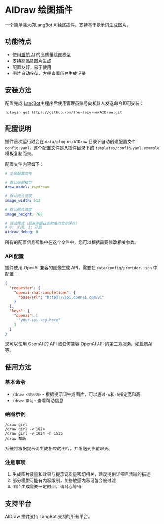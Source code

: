 # AIDraw 绘图插件

一个简单强大的LangBot AI绘图插件，支持基于提示词生成图片。

## 功能特点

- 使用[启航 AI](https://api.qhaigc.net/) 的高质量绘图模型
- 支持高品质图片生成
- 配置友好，易于使用
- 图片自动保存，方便查看历史生成记录

## 安装方法

配置完成 [LangBot](https://github.com/RockChinQ/LangBot)主程序后使用管理员账号向机器人发送命令即可安装：

```
!plugin get https://github.com/the-lazy-me/AIDraw.git
```

## 配置说明

插件首次运行时会在 `data/plugins/AIDraw` 目录下自动创建配置文件 `config.yaml`。这个配置文件是从插件目录下的 `templates/config.yaml.example` 模板复制而来。

配置文件内容如下：

```yaml
# 全局配置文件

# 默认绘图模型
draw_model: Daydream

# 默认图片宽度
image_width: 512

# 默认图片高度
image_height: 768

# 调试模式（启用详细日志和临时文件保存）
# 0: 关闭, 1: 开启
aidraw_debug: 0
```

所有的配置信息都集中在这个文件中，您可以根据需要修改相关参数。

### API配置

插件使用 OpenAI 兼容的图像生成 API，需要在 `data/config/provider.json` 中配置：

```json
{
  "requester": {
    "openai-chat-completions": {
      "base-url": "https://api.openai.com/v1"
    }
  },
  "keys": {
    "openai": [
      "your-api-key-here"
    ]
  }
}
```

您可以使用 OpenAI 的 API 或任何兼容 OpenAI API 的第三方服务，如[启航AI](https://api.qhaigc.net/)等。

## 使用方法

### 基本命令

- `/draw <提示词>` - 根据提示词生成图片，可以通过`-w`和`-h`指定宽和高
- `/draw 帮助` - 查看帮助信息

### 绘图示例

```
/draw girl
/draw girl -w 1024
/draw girl -w 1024 -h 1536
/draw 帮助
```

系统将根据提示词生成相应的图片，并发送到当前聊天。

### 注意事项

1. 生成图片质量和效果与提示词质量密切相关，建议提供详细且清晰的描述
2. 部分模型可能有内容限制，某些敏感内容可能会被过滤
3. 图片生成需要一定时间，请耐心等待

## 支持平台

AIDraw 插件支持 LangBot 支持的所有平台。
